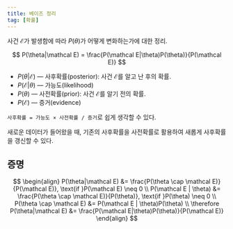 ```yaml
---
title: 베이즈 정리
tag: [확률]
---
```


사건 $\mathcal E$가 발생함에 따라 $P(\theta)$가 어떻게 변화하는가에 대한 정리.

$$
P(\theta|\mathcal E) = \frac{P(\mathcal E|\theta)P(\theta)}{P(\mathcal E)}
$$
- $P(\theta|\mathcal E)$ — 사후확률(posterior): 사건 $\mathcal E$를 알고 난 후의 확률.
- $P(\mathcal E | \theta)$ — 가능도(likelihood)
- $P(\theta)$ — 사전확률(prior): 사건 $\mathcal E$를 알기 전의 확률.
- $P(\mathcal E)$ — 증거(evidence)

`사후확률 = 가능도 × 사전확률 / 증거`로 쉽게 생각할 수 있다.

새로운 데이터가 들어왔을 때, 기존의 사후확률을 사전확률로 활용하여 새롭게 사후확률을 갱신할 수 있다.


## 증명

$$
\begin{align}
	P(\theta|\mathcal E) &= \frac{P(\theta \cap \mathcal E)}{P(\mathcal E)}, \text{if }P(\mathcal E) \neq 0 \\
	P(\mathcal E | \theta) &= \frac{P(\theta \cap \mathcal E)}{P(\theta)}, \text{if }P(\theta) \neq 0 \\
	P(\theta \cap \mathcal E) &= P(\mathcal E | \theta)P(\theta) \\
	\therefore P(\theta|\mathcal E) &= \frac{P(\mathcal E|\theta)P(\theta)}{P(\mathcal E)}
\end{align}
$$